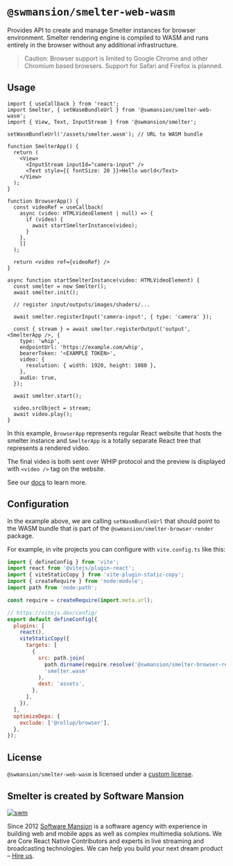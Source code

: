# `@swmansion/smelter-web-wasm`

Provides API to create and manage Smelter instances for browser environment. Smelter rendering engine is compiled to WASM and
runs entirely in the browser without any additional infrastructure.

> Caution: Browser support is limited to Google Chrome and other Chromium based browsers. Support for Safari and Firefox is planned.

## Usage

```tsx
import { useCallback } from 'react';
import Smelter, { setWasmBundleUrl } from '@swmansion/smelter-web-wasm';
import { View, Text, InputStream } from '@swmansion/smelter';

setWasmBundleUrl('/assets/smelter.wasm'); // URL to WASM bundle

function SmelterApp() {
  return (
    <View>
      <InputStream inputId="camera-input" />
      <Text style={{ fontSize: 20 }}>Hello world</Text>
    </View>
  );
}

function BrowserApp() {
  const videoRef = useCallback(
    async (video: HTMLVideoElement | null) => {
      if (video) {
        await startSmelterInstance(video);
      }
    },
    []
  );

  return <video ref={videoRef} />
}

async function startSmelterInstance(video: HTMLVideoElement) {
  const smelter = new Smelter();
  await smelter.init();

  // register input/outputs/images/shaders/...

  await smelter.registerInput('camera-input', { type: 'camera' });

  const { stream } = await smelter.registerOutput('output', <SmelterApp />, {
    type: 'whip',
    endpointUrl: 'https://example.com/whip',
    bearerToken: '<EXAMPLE TOKEN>',
    video: {
      resolution: { width: 1920, height: 1080 },
    },
    audio: true,
  });

  await smelter.start();

  video.srcObject = stream;
  await video.play();
}
```

In this example, `BrowserApp` represents regular React website that hosts the smelter instance
and `SmelterApp` is a totally separate React tree that represents a rendered video.

The final video is both sent over WHIP protocol and the preview is displayed with `<video />` tag on
the website.

See our [docs](https://smelter.dev/docs) to learn more.

## Configuration

In the example above, we are calling `setWasmBundleUrl` that should point to the WASM bundle that
is part of the `@swmansion/smelter-browser-render` package.

For example, in vite projects you can configure with `vite.config.ts` like this:

```js
import { defineConfig } from 'vite';
import react from '@vitejs/plugin-react';
import { viteStaticCopy } from 'vite-plugin-static-copy';
import { createRequire } from 'node:module';
import path from 'node:path';

const require = createRequire(import.meta.url);

// https://vitejs.dev/config/
export default defineConfig({
  plugins: [
    react(),
    viteStaticCopy({
      targets: [
        {
          src: path.join(
            path.dirname(require.resolve('@swmansion/smelter-browser-render')),
            'smelter.wasm'
          ),
          dest: 'assets',
        },
      ],
    }),
  ],
  optimizeDeps: {
    exclude: ['@rollup/browser'],
  },
});
```

## License

`@swmansion/smelter-web-wasm` is licensed under a [custom license](https://github.com/software-mansion/smelter/blob/master/LICENSE).

## Smelter is created by Software Mansion

[![swm](https://logo.swmansion.com/logo?color=white&variant=desktop&width=150&tag=smelter-github 'Software Mansion')](https://swmansion.com)

Since 2012 [Software Mansion](https://swmansion.com) is a software agency with experience in building web and mobile apps as well as complex multimedia solutions. We are Core React Native Contributors and experts in live streaming and broadcasting technologies. We can help you build your next dream product – [Hire us](https://swmansion.com/contact/projects?utm_source=smelter&utm_medium=readme).
